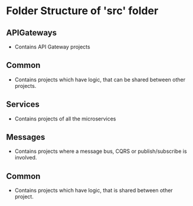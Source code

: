 # Folder Structure of 'src' folder

## APIGateways
* Contains API Gateway projects

## Common
* Contains projects which have logic, that can be shared between other projects.

## Services
* Contains projects of all the microservices

## Messages
* Contains projects where a message bus, CQRS or publish/subscribe is involved.

## Common
* Contains projects which have logic, that is shared between other project.